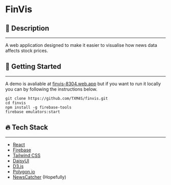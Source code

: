 # FinVis

## 🤔 Description

---

A web application designed to make it easier to visualise how news data affects stock prices.

## 🚀 Getting Started

---

A demo is avaliable at [finvis-8304.web.app](https://finvis-8304.web.app/)
but if you want to run it locally you can by following the instructions below.

```
git clone https://github.com/TXM4S/finvis.git
cd finvis
npm install -g firebase-tools
firebase emulators:start
```

## 🔥 Tech Stack

---

- [React](https://reactjs.org/)
- [Firebase](https://firebase.google.com/)
- [Tailwind CSS](https://tailwindcss.com/)
- [DaisyUI](https://daisyui.com/)
- [D3.js](https://d3js.org/)
- [Polygon.io](https://polygon.io/)
- [NewsCatcher](https://newscatcherapi.com/) (Hopefully)
